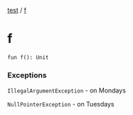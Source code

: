 [test](index.md) / [f](./f.md)

# f

`fun f(): Unit`

### Exceptions

`IllegalArgumentException` - on Mondays

`NullPointerException` - on Tuesdays